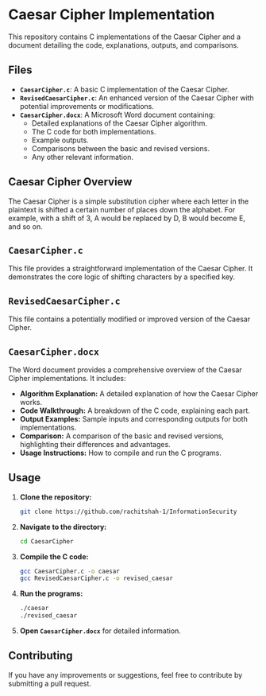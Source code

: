 # Caesar Cipher Implementation

This repository contains C implementations of the Caesar Cipher and a document detailing the code, explanations, outputs, and comparisons.

## Files

* **`CaesarCipher.c`**: A basic C implementation of the Caesar Cipher.
* **`RevisedCaesarCipher.c`**: An enhanced version of the Caesar Cipher with potential improvements or modifications.
* **`CaesarCipher.docx`**: A Microsoft Word document containing:
    * Detailed explanations of the Caesar Cipher algorithm.
    * The C code for both implementations.
    * Example outputs.
    * Comparisons between the basic and revised versions.
    * Any other relevant information.

## Caesar Cipher Overview

The Caesar Cipher is a simple substitution cipher where each letter in the plaintext is shifted a certain number of places down the alphabet. For example, with a shift of 3, A would be replaced by D, B would become E, and so on.

## `CaesarCipher.c`

This file provides a straightforward implementation of the Caesar Cipher. It demonstrates the core logic of shifting characters by a specified key.
## `RevisedCaesarCipher.c`

This file contains a potentially modified or improved version of the Caesar Cipher.

## `CaesarCipher.docx`

The Word document provides a comprehensive overview of the Caesar Cipher implementations. It includes:

* **Algorithm Explanation:** A detailed explanation of how the Caesar Cipher works.
* **Code Walkthrough:** A breakdown of the C code, explaining each part.
* **Output Examples:** Sample inputs and corresponding outputs for both implementations.
* **Comparison:** A comparison of the basic and revised versions, highlighting their differences and advantages.
* **Usage Instructions:** How to compile and run the C programs.

## Usage

1.  **Clone the repository:**
    ```bash
    git clone https://github.com/rachitshah-1/InformationSecurity
    ```
2.  **Navigate to the directory:**
    ```bash
    cd CaesarCipher
    ```
3.  **Compile the C code:**
    ```bash
    gcc CaesarCipher.c -o caesar
    gcc RevisedCaesarCipher.c -o revised_caesar
    ```
4.  **Run the programs:**
    ```bash
    ./caesar
    ./revised_caesar
    ```
5.  **Open `CaesarCipher.docx`** for detailed information.

## Contributing

If you have any improvements or suggestions, feel free to contribute by submitting a pull request.
